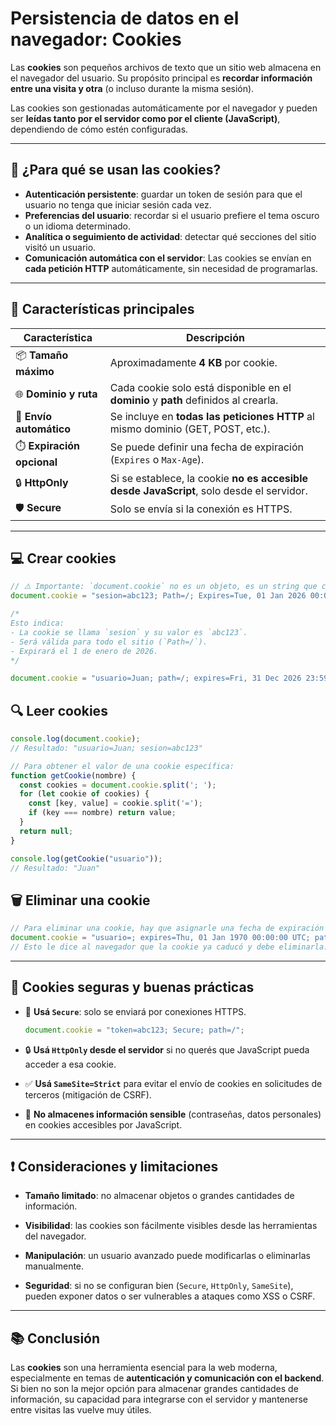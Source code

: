 # Persistencia de datos en el navegador: Cookies

Las **cookies** son pequeños archivos de texto que un sitio web almacena en el navegador del usuario. Su propósito principal es **recordar información entre una visita y otra** (o incluso durante la misma sesión).

Las cookies son gestionadas automáticamente por el navegador y pueden ser **leídas tanto por el servidor como por el cliente (JavaScript)**, dependiendo de cómo estén configuradas.

---

## 🧠 ¿Para qué se usan las cookies?

- **Autenticación persistente**: guardar un token de sesión para que el usuario no tenga que iniciar sesión cada vez.
- **Preferencias del usuario**: recordar si el usuario prefiere el tema oscuro o un idioma determinado.
- **Analítica o seguimiento de actividad**: detectar qué secciones del sitio visitó un usuario.
- **Comunicación automática con el servidor**: Las cookies se envían en **cada petición HTTP** automáticamente, sin necesidad de programarlas.

---

## 📄 Características principales

| Característica             | Descripción                                                                              |
| -------------------------- | ---------------------------------------------------------------------------------------- |
| 📦 **Tamaño máximo**       | Aproximadamente **4 KB** por cookie.                                                     |
| 🌐 **Dominio y ruta**      | Cada cookie solo está disponible en el **dominio** y **path** definidos al crearla.      |
| 🔁 **Envío automático**    | Se incluye en **todas las peticiones HTTP** al mismo dominio (GET, POST, etc.).          |
| ⏱️ **Expiración opcional** | Se puede definir una fecha de expiración (`Expires` o `Max-Age`).                        |
| 🔒 **HttpOnly**            | Si se establece, la cookie **no es accesible desde JavaScript**, solo desde el servidor. |
| 🛡️ **Secure**             | Solo se envía si la conexión es HTTPS.                                                   |

---

## 💻 Crear cookies

```js
// ⚠️ Importante: `document.cookie` no es un objeto, es un string que contiene todas las cookies visibles para el cliente.
document.cookie = "sesion=abc123; Path=/; Expires=Tue, 01 Jan 2026 00:00:00 GMT"; 

/*
Esto indica:
- La cookie se llama `sesion` y su valor es `abc123`.  
- Será válida para todo el sitio (`Path=/`).
- Expirará el 1 de enero de 2026.
*/

document.cookie = "usuario=Juan; path=/; expires=Fri, 31 Dec 2026 23:59:59 GMT";
```

## 🔍 Leer cookies

```js
console.log(document.cookie); 
// Resultado: "usuario=Juan; sesion=abc123"

// Para obtener el valor de una cookie específica:
function getCookie(nombre) {
  const cookies = document.cookie.split('; ');
  for (let cookie of cookies) {
    const [key, value] = cookie.split('=');
    if (key === nombre) return value;
  }
  return null;
}

console.log(getCookie("usuario")); 
// Resultado: "Juan"
```

## 🗑️ Eliminar una cookie

```js
// Para eliminar una cookie, hay que asignarle una fecha de expiración en el pasado:
document.cookie = "usuario=; expires=Thu, 01 Jan 1970 00:00:00 UTC; path=/";
// Esto le dice al navegador que la cookie ya caducó y debe eliminarla.
```

---

## 🔐 Cookies seguras y buenas prácticas

- 🧱 **Usá `Secure`**: solo se enviará por conexiones HTTPS.
    
    ```js
    document.cookie = "token=abc123; Secure; path=/";
    ```
    
- 🔒 **Usá `HttpOnly` desde el servidor** si no querés que JavaScript pueda acceder a esa cookie.
    
- ✅ **Usá `SameSite=Strict`** para evitar el envío de cookies en solicitudes de terceros (mitigación de CSRF).
    
- 🚫 **No almacenes información sensible** (contraseñas, datos personales) en cookies accesibles por JavaScript.
    

---

## ❗ Consideraciones y limitaciones

- **Tamaño limitado**: no almacenar objetos o grandes cantidades de información.
    
- **Visibilidad**: las cookies son fácilmente visibles desde las herramientas del navegador.
    
- **Manipulación**: un usuario avanzado puede modificarlas o eliminarlas manualmente.
    
- **Seguridad**: si no se configuran bien (`Secure`, `HttpOnly`, `SameSite`), pueden exponer datos o ser vulnerables a ataques como XSS o CSRF.
    

---

## 📚 Conclusión

Las **cookies** son una herramienta esencial para la web moderna, especialmente en temas de **autenticación y comunicación con el backend**. Si bien no son la mejor opción para almacenar grandes cantidades de información, su capacidad para integrarse con el servidor y mantenerse entre visitas las vuelve muy útiles.
